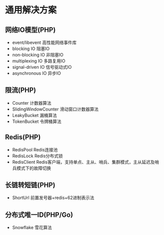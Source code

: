 # 通用解决方案

## 网络IO模型(PHP)
- event/libevent 高性能网络事件库
- blocking IO 阻塞IO
- non-blocking IO 非阻塞IO
- multiplexing IO 多路复用IO
- signal-driven IO 信号驱动式IO
- asynchronous IO 异步IO

## 限流(PHP)
- Counter 计数器算法
- SlidingWindowCounter 滑动窗口计数器算法
- LeakyBucket 漏桶算法
- TokenBucket 令牌桶算法

## Redis(PHP)
- RedisPool Redis连接池
- RedisLock Redis分布式锁
- RedisClient Redis客户端，支持单点、主从、哨兵、集群模式，主从延迟及哨兵模式下的故障切换

## 长链转短链(PHP)
- ShortUrl 前置发号器+redis+62进制表示法

## 分布式唯一ID(PHP/Go)
- Snowflake 雪花算法
